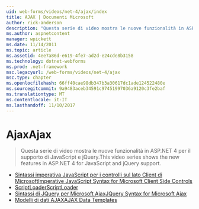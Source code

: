 ```yaml
---
uid: web-forms/videos/net-4/ajax/index
title: AJAX | Documenti Microsoft
author: rick-anderson
description: "Questa serie di video mostra le nuove funzionalità in ASP.NET 4 per il supporto di JavaScript e jQuery."
ms.author: aspnetcontent
manager: wpickett
ms.date: 11/14/2011
ms.topic: article
ms.assetid: 4ee7a86d-e619-4fe7-ad2d-e24cde8b3158
ms.technology: dotnet-webforms
ms.prod: .net-framework
msc.legacyurl: /web-forms/videos/net-4/ajax
msc.type: chapter
ms.openlocfilehash: 66ff40cae98db347b3a30617dc1ade124522480e
ms.sourcegitcommit: 9a9483aceb34591c97451997036a9120c3fe2baf
ms.translationtype: MT
ms.contentlocale: it-IT
ms.lasthandoff: 11/10/2017
---
```

<a name="ajax"></a><span data-ttu-id="cb2ad-103">Ajax</span><span class="sxs-lookup"><span data-stu-id="cb2ad-103">Ajax</span></span>
====================
> <span data-ttu-id="cb2ad-104">Questa serie di video mostra le nuove funzionalità in ASP.NET 4 per il supporto di JavaScript e jQuery.</span><span class="sxs-lookup"><span data-stu-id="cb2ad-104">This video series shows the new features in ASP.NET 4 for JavaScript and jQuery support.</span></span>


- [<span data-ttu-id="cb2ad-105">Sintassi imperativa JavaScript per i controlli sul lato Client di Microsoft</span><span class="sxs-lookup"><span data-stu-id="cb2ad-105">Imperative JavaScript Syntax for Microsoft Client Side Controls</span></span>](aspnet-4-quick-hit-imperative-javascript-syntax-for-microsoft-client-side-controls.md)
- [<span data-ttu-id="cb2ad-106">ScriptLoader</span><span class="sxs-lookup"><span data-stu-id="cb2ad-106">ScriptLoader</span></span>](aspnet-4-quick-hit-the-scriptloader.md)
- [<span data-ttu-id="cb2ad-107">Sintassi di JQuery per Microsoft Ajax</span><span class="sxs-lookup"><span data-stu-id="cb2ad-107">JQuery Syntax for Microsoft Ajax</span></span>](aspnet-4-quick-hit-jquery-syntax-for-microsoft-ajax.md)
- [<span data-ttu-id="cb2ad-108">Modelli di dati AJAX</span><span class="sxs-lookup"><span data-stu-id="cb2ad-108">AJAX Data Templates</span></span>](aspnet-4-quick-hit-ajax-data-templates.md)
